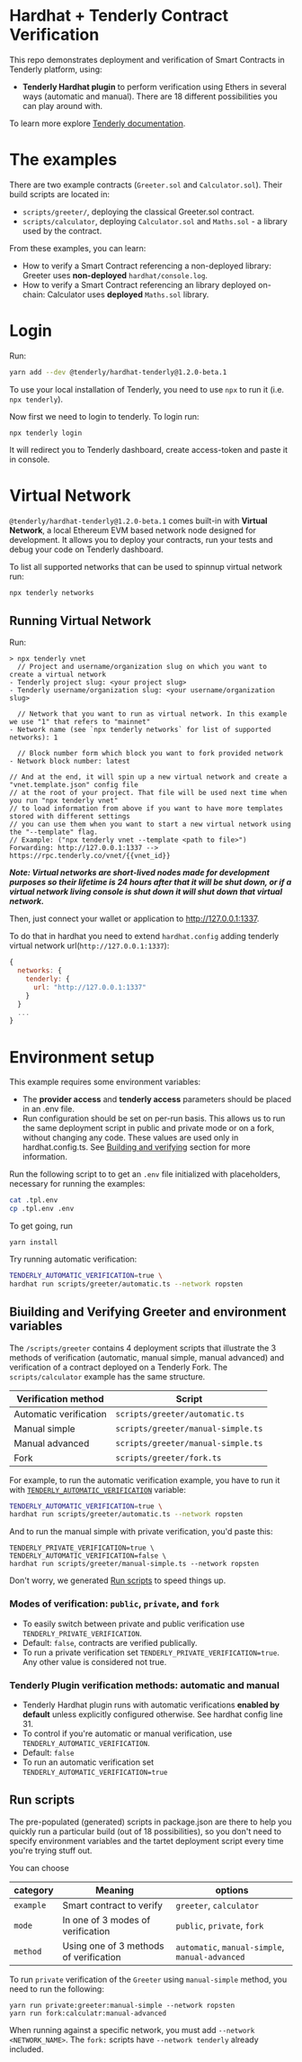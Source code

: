 # Hardhat + Tenderly Contract Verification

This repo demonstrates deployment and verification of Smart Contracts in Tenderly platform, using:

- **Tenderly Hardhat plugin** to perform verification using Ethers in several ways (automatic and manual). There are 18 different possibilities you can play around with.

To learn more explore [Tenderly documentation](https://docs.tenderly.co/monitoring/smart-contract-verification).

# The examples

There are two example contracts (`Greeter.sol` and `Calculator.sol`). Their build scripts are located in:

- `scripts/greeter/`, deploying the classical Greeter.sol contract.
- `scripts/calculator`, deploying `Calculator.sol` and `Maths.sol` - a library used by the contract.

From these examples, you can learn:

- How to verify a Smart Contract referencing a non-deployed library: Greeter uses **non-deployed** `hardhat/console.log`.
- How to verify a Smart Contract referencing an library deployed on-chain: Calculator uses **deployed** `Maths.sol` library.

# Login

Run:

```bash
yarn add --dev @tenderly/hardhat-tenderly@1.2.0-beta.1
```

To use your local installation of Tenderly, you need to use `npx` to run it (i.e. `npx tenderly`).

Now first we need to login to tenderly. To login run:

```
npx tenderly login
```

It will redirect you to Tenderly dashboard, create access-token and paste it in console.

# Virtual Network

`@tenderly/hardhat-tenderly@1.2.0-beta.1` comes built-in with **Virtual Network**, a local Ethereum EVM based network node designed for development. It allows you to deploy your contracts, run your tests and debug your code on Tenderly dashboard.

To list all supported networks that can be used to spinnup virtual network run:

```bash
npx tenderly networks
```

## Running Virtual Network

Run:

```
> npx tenderly vnet
  // Project and username/organization slug on which you want to create a virtual network
- Tenderly project slug: <your project slug>
- Tenderly username/organization slug: <your username/organization slug>

  // Network that you want to run as virtual network. In this example we use "1" that refers to "mainnet"
- Network name (see `npx tenderly networks` for list of supported networks): 1

  // Block number form which block you want to fork provided network
- Network block number: latest

// And at the end, it will spin up a new virtual network and create a "vnet.template.json" config file
// at the root of your project. That file will be used next time when you run "npx tenderly vnet"
// to load information from above if you want to have more templates stored with different settings
// you can use them when you want to start a new virtual network using the "--template" flag.
// Example: ("npx tenderly vnet --template <path to file>")
Forwarding: http://127.0.0.1:1337 --> https://rpc.tenderly.co/vnet/{{vnet_id}}
```

**_Note: Virtual networks are short-lived nodes made for development purposes so their lifetime is 24 hours after that it will be shut down, or if a virtual network living console is shut down it will shut down that virtual network._**

Then, just connect your wallet or application to http://127.0.0.1:1337.

To do that in hardhat you need to extend `hardhat.config` adding tenderly virtual network url(`http://127.0.0.1:1337`):

```js
{
  networks: {
    tenderly: {
      url: "http://127.0.0.1:1337"
    }
  }
  ...
}
```

# Environment setup

This example requires some environment variables:

- The **provider access** and **tenderly access** parameters should be placed in an .env file.
- Run configuration should be set on per-run basis. This allows us to run the same deployment script in public and private mode or on a fork, without changing any code. These values are used only in hardhat.config.ts. See [Building and verifying](#biuilding-and-verifying-greeter-and-environment-variables) section for more information.

Run the following script to to get an `.env` file initialized with placeholders, necessary for running the examples:

```bash
cat .tpl.env
cp .tpl.env .env
```

To get going, run

```
yarn install
```

Try running automatic verification:

```bash
TENDERLY_AUTOMATIC_VERIFICATION=true \
hardhat run scripts/greeter/automatic.ts --network ropsten
```

## Biuilding and Verifying Greeter and environment variables

The `/scripts/greeter` contains 4 deployment scripts that illustrate the 3 methods of verification (automatic, manual simple, manual advanced) and verification of a contract deployed on a Tenderly Fork. The `scripts/calculator` example has the same structure.

| Verification method    | Script                             |
| ---------------------- | ---------------------------------- |
| Automatic verification | `scripts/greeter/automatic.ts`     |
| Manual simple          | `scripts/greeter/manual-simple.ts` |
| Manual advanced        | `scripts/greeter/manual-simple.ts` |
| Fork                   | `scripts/greeter/fork.ts`          |

For example, to run the automatic verification example, you have to run it with [`TENDERLY_AUTOMATIC_VERIFICATION`](#modes-of-verification-public-private-and-fork) variable:

```bash
TENDERLY_AUTOMATIC_VERIFICATION=true \
hardhat run scripts/greeter/automatic.ts --network ropsten
```

And to run the manual simple with private verification, you'd paste this:

```
TENDERLY_PRIVATE_VERIFICATION=true \
TENDERLY_AUTOMATIC_VERIFICATION=false \
hardhat run scripts/greeter/manual-simple.ts --network ropsten
```

Don't worry, we generated [Run scripts](#run-scripts) to speed things up.

### Modes of verification: `public`, `private`, and `fork`

- To easily switch between private and public verification use `TENDERLY_PRIVATE_VERIFICATION`.
- Default: `false`, contracts are verified publically.
- To run a private verification set `TENDERLY_PRIVATE_VERIFICATION=true`. Any other value is considered not true.

### Tenderly Plugin verification methods: automatic and manual

- Tenderly Hardhat plugin runs with automatic verifications **enabled by default** unless explicitly configured otherwise. See hardhat config line 31.
- To control if you're automatic or manual verification, use `TENDERLY_AUTOMATIC_VERIFICATION`.
- Default: `false`
- To run an automatic verification set `TENDERLY_AUTOMATIC_VERIFICATION=true`

## Run scripts

The pre-populated (generated) scripts in package.json are there to help you quickly run a particular build (out of 18 possibilities), so you don't need to specify environment variables and the tartet deployment script every time you're trying stuff out.

You can choose

| category  | Meaning                                | options                                         |
| --------- | -------------------------------------- | ----------------------------------------------- |
| `example` | Smart contract to verify               | `greeter`, `calculator`                         |
| `mode`    | In one of 3 modes of verification      | `public`, `private`, `fork`                     |
| `method`  | Using one of 3 methods of verification | `automatic`, `manual-simple`, `manual-advanced` |

To run `private` verification of the `Greeter` using `manual-simple` method, you need to run the following:

```
yarn run private:greeter:manual-simple --network ropsten
yarn run fork:calculatr:manual-advanced
```

When running against a specific network, you must add `--network <NETWORK_NAME>`.
The `fork:` scripts have `--network tenderly` already included.
